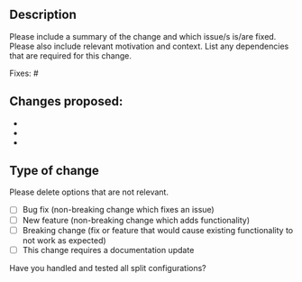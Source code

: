 ## Description

Please include a summary of the change and which issue/s is/are fixed. 
Please also include relevant motivation and context. List any dependencies that are required for this change.

Fixes: #

Changes proposed:
- 
- 
- 
- 

## Type of change

Please delete options that are not relevant.

- [ ] Bug fix (non-breaking change which fixes an issue)
- [ ] New feature (non-breaking change which adds functionality)
- [ ] Breaking change (fix or feature that would cause existing functionality to not work as expected)
- [ ] This change requires a documentation update

Have you handled and tested all split configurations?
